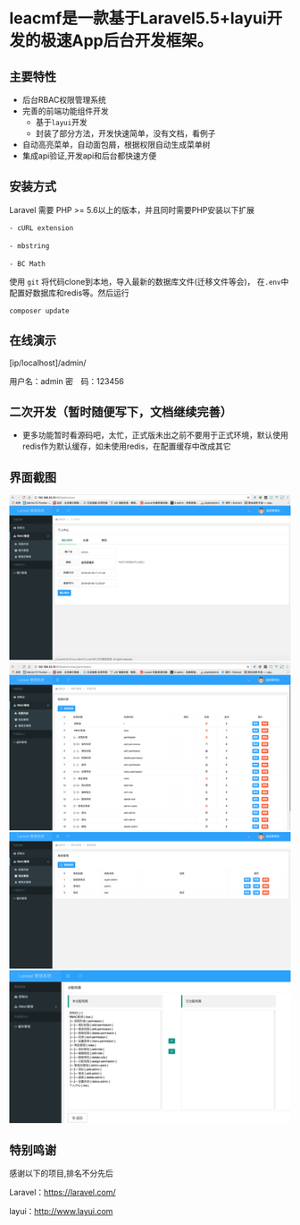 leacmf是一款基于Laravel5.5+layui开发的极速App后台开发框架。
===============

## **主要特性**

* 后台RBAC权限管理系统
* 完善的前端功能组件开发
    * 基于`layui`开发
    * 封装了部分方法，开发快速简单，没有文档，看例子
 * 自动高亮菜单，自动面包屑，根据权限自动生成菜单树
 * 集成api验证,开发api和后台都快速方便
  
  
  ## **安装方式**  
  
Laravel 需要 PHP &gt;= 5.6以上的版本，并且同时需要PHP安装以下扩展

```
- cURL extension

- mbstring

- BC Math
```
使用 ` git ` 将代码clone到本地，导入最新的数据库文件(迁移文件等会)， 在`.env`中配置好数据库和redis等。然后运行

```
composer update
```

## **在线演示**
[ip/localhost]/admin/

用户名：admin
密　码：123456

## **二次开发（暂时随便写下，文档继续完善）**

 

* 更多功能暂时看源码吧，太忙，正式版未出之前不要用于正式环境，默认使用redis作为默认缓存，如未使用redis，在配置缓存中改成其它


## **界面截图**
![1](/public/1.png "1")
![2](/public/2.png "2")
![3](/public/3.png "3")
![4](/public/4.png "4")

## **特别鸣谢**

感谢以下的项目,排名不分先后

Laravel：https://laravel.com/

layui：http://www.layui.com

